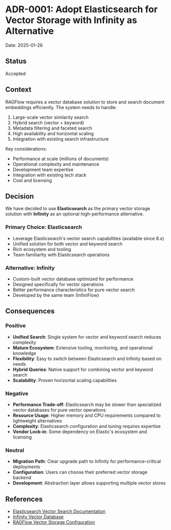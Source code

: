 # ADR-0001: Adopt Elasticsearch for Vector Storage with Infinity as Alternative

Date: 2025-01-26

## Status

Accepted

## Context

RAGFlow requires a vector database solution to store and search document embeddings efficiently. The system needs to handle:

1. Large-scale vector similarity search
2. Hybrid search (vector + keyword)
3. Metadata filtering and faceted search
4. High availability and horizontal scaling
5. Integration with existing search infrastructure

Key considerations:
- Performance at scale (millions of documents)
- Operational complexity and maintenance
- Development team expertise
- Integration with existing tech stack
- Cost and licensing

## Decision

We have decided to use **Elasticsearch** as the primary vector storage solution with **Infinity** as an optional high-performance alternative.

### Primary Choice: Elasticsearch
- Leverage Elasticsearch's vector search capabilities (available since 8.x)
- Unified solution for both vector and keyword search
- Rich ecosystem and tooling
- Team familiarity with Elasticsearch operations

### Alternative: Infinity
- Custom-built vector database optimized for performance
- Designed specifically for vector operations
- Better performance characteristics for pure vector search
- Developed by the same team (InfiniFlow)

## Consequences

### Positive
- **Unified Search**: Single system for vector and keyword search reduces complexity
- **Mature Ecosystem**: Extensive tooling, monitoring, and operational knowledge
- **Flexibility**: Easy to switch between Elasticsearch and Infinity based on needs
- **Hybrid Queries**: Native support for combining vector and keyword search
- **Scalability**: Proven horizontal scaling capabilities

### Negative
- **Performance Trade-off**: Elasticsearch may be slower than specialized vector databases for pure vector operations
- **Resource Usage**: Higher memory and CPU requirements compared to lightweight alternatives
- **Complexity**: Elasticsearch configuration and tuning requires expertise
- **Vendor Lock-in**: Some dependency on Elastic's ecosystem and licensing

### Neutral
- **Migration Path**: Clear upgrade path to Infinity for performance-critical deployments
- **Configuration**: Users can choose their preferred vector storage backend
- **Development**: Abstraction layer allows supporting multiple vector stores

## References

- [Elasticsearch Vector Search Documentation](https://www.elastic.co/guide/en/elasticsearch/reference/current/knn-search.html)
- [Infinity Vector Database](https://github.com/infiniflow/infinity)
- [RAGFlow Vector Storage Configuration](../configurations.md)